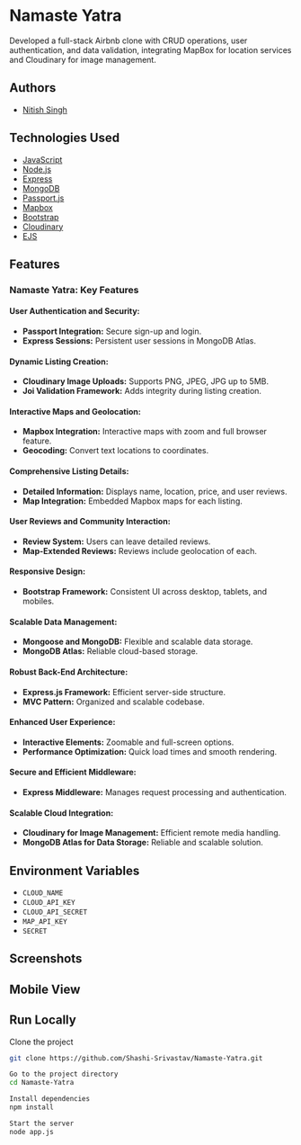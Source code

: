# Namaste Yatra
Developed a full-stack Airbnb clone with CRUD operations, user authentication, and data validation, integrating MapBox for location services and Cloudinary for image management.

## Authors
- [Nitish Singh](https://github.com/NitishSP)

## Technologies Used

- [JavaScript](https://www.javascript.com/)
- [Node.js](https://nodejs.org/)
- [Express](https://expressjs.com/)
- [MongoDB](https://www.mongodb.com/)
- [Passport.js](http://www.passportjs.org/)
- [Mapbox](https://www.mapbox.com/)
- [Bootstrap](https://getbootstrap.com/)
- [Cloudinary](https://cloudinary.com/)
- [EJS](https://ejs.co/)

## Features

### Namaste Yatra: Key Features

#### User Authentication and Security:

- **Passport Integration:** Secure sign-up and login.
- **Express Sessions:** Persistent user sessions in MongoDB Atlas.

#### Dynamic Listing Creation:

- **Cloudinary Image Uploads:** Supports PNG, JPEG, JPG up to 5MB.
- **Joi Validation Framework:** Adds integrity during listing creation.

#### Interactive Maps and Geolocation:

- **Mapbox Integration:** Interactive maps with zoom and full browser feature.
- **Geocoding:** Convert text locations to coordinates.

#### Comprehensive Listing Details:

- **Detailed Information:** Displays name, location, price, and user reviews.
- **Map Integration:** Embedded Mapbox maps for each listing.

#### User Reviews and Community Interaction:

- **Review System:** Users can leave detailed reviews.
- **Map-Extended Reviews:** Reviews include geolocation of each.

#### Responsive Design:

- **Bootstrap Framework:** Consistent UI across desktop, tablets, and mobiles.

#### Scalable Data Management:

- **Mongoose and MongoDB:** Flexible and scalable data storage.
- **MongoDB Atlas:** Reliable cloud-based storage.

#### Robust Back-End Architecture:

- **Express.js Framework:** Efficient server-side structure.
- **MVC Pattern:** Organized and scalable codebase.

#### Enhanced User Experience:

- **Interactive Elements:** Zoomable and full-screen options.
- **Performance Optimization:** Quick load times and smooth rendering.

#### Secure and Efficient Middleware:

- **Express Middleware:** Manages request processing and authentication.

#### Scalable Cloud Integration:

- **Cloudinary for Image Management:** Efficient remote media handling.
- **MongoDB Atlas for Data Storage:** Reliable and scalable solution.

## Environment Variables

- `CLOUD_NAME`
- `CLOUD_API_KEY`
- `CLOUD_API_SECRET`
- `MAP_API_KEY`
- `SECRET`

## Screenshots



## Mobile View



## Run Locally

Clone the project

```bash
git clone https://github.com/Shashi-Srivastav/Namaste-Yatra.git

Go to the project directory
cd Namaste-Yatra

Install dependencies
npm install

Start the server
node app.js

